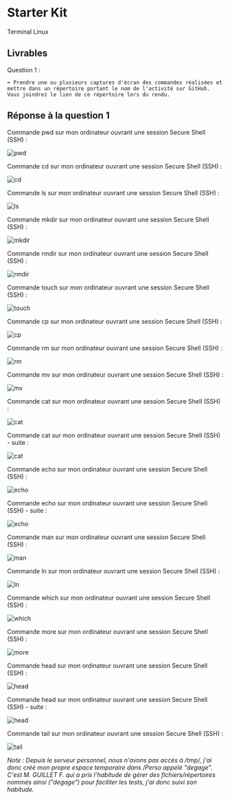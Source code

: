 # Starter Kit

Terminal Linux

## Livrables

Question 1 :

```
➡️ Prendre une ou plusieurs captures d'écran des commandes réalisées et mettre dans un répertoire portant le nom de l'activité sur GitHub. Vous joindrez le lien de ce répertoire lors du rendu.
```

## Réponse à la question 1

Commande pwd sur mon ordinateur ouvrant une session Secure Shell (SSH) :

![pwd](https://i.imgur.com/UtwJmyJ.png)

Commande cd sur mon ordinateur ouvrant une session Secure Shell (SSH) :

![cd](https://i.imgur.com/oHN4Wns.png)

Commande ls sur mon ordinateur ouvrant une session Secure Shell (SSH) :

![ls](https://i.imgur.com/YuWBa8Q.png)

Commande mkdir sur mon ordinateur ouvrant une session Secure Shell (SSH) :

![mkdir](https://i.imgur.com/xy8NODq.png)

Commande rmdir sur mon ordinateur ouvrant une session Secure Shell (SSH) :

![rmdir](https://i.imgur.com/u5TpWU1.png)

Commande touch sur mon ordinateur ouvrant une session Secure Shell (SSH) :

![touch](https://i.imgur.com/6YkzJ15.png)

Commande cp sur mon ordinateur ouvrant une session Secure Shell (SSH) :

![cp](https://i.imgur.com/5leV70r.png)

Commande rm sur mon ordinateur ouvrant une session Secure Shell (SSH) :

![rm](https://i.imgur.com/BLiXeF4.png)

Commande mv sur mon ordinateur ouvrant une session Secure Shell (SSH) :

![mv](https://i.imgur.com/GWwDtXm.png)

Commande cat sur mon ordinateur ouvrant une session Secure Shell (SSH) :

![cat](https://i.imgur.com/Ln0MIpJ.png)

Commande cat sur mon ordinateur ouvrant une session Secure Shell (SSH) - suite :

![cat](https://i.imgur.com/pDfHOVX.png)

Commande echo sur mon ordinateur ouvrant une session Secure Shell (SSH) :

![echo](https://i.imgur.com/WR5h0MJ.png)

Commande echo sur mon ordinateur ouvrant une session Secure Shell (SSH) - suite :

![echo](https://i.imgur.com/jZChzMB.png)

Commande man sur mon ordinateur ouvrant une session Secure Shell (SSH) :

![man](https://i.imgur.com/r1shm0e.png)

Commande ln sur mon ordinateur ouvrant une session Secure Shell (SSH) :

![ln](https://i.imgur.com/TASLOxA.png)

Commande which sur mon ordinateur ouvrant une session Secure Shell (SSH) :

![which](https://i.imgur.com/JlOKq4W.png)

Commande more sur mon ordinateur ouvrant une session Secure Shell (SSH) :

![more](https://i.imgur.com/xI8pAiH.png)

Commande head sur mon ordinateur ouvrant une session Secure Shell (SSH) :

![head](https://i.imgur.com/SmNmPuH.png)

Commande head sur mon ordinateur ouvrant une session Secure Shell (SSH) - suite :

![head](https://i.imgur.com/ORU9PnN.png)

Commande tail sur mon ordinateur ouvrant une session Secure Shell (SSH) :

![tail](https://i.imgur.com/s6GtlTM.png)

*Note : Depuis le serveur personnel, nous n'avons pas accès à /tmp/, j'ai donc créé mon propre espace temporaire dans /Perso appelé "degage". C'est M. GUILLET F. qui a pris l'habitude de gérer des fichiers/répertoires nommés ainsi ("degage") pour faciliter les tests, j'ai donc suivi son habitude.*
